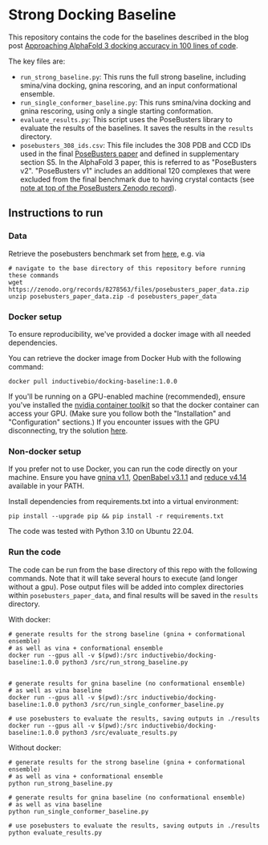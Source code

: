 # Strong Docking Baseline

This repository contains the code for the baselines described in the blog post [Approaching AlphaFold 3 docking accuracy in 100 lines of code](https://www.inductive.bio/blog/strong-baseline-for-alphafold-3-docking).

The key files are:
* `run_strong_baseline.py`: This runs the full strong baseline, including smina/vina docking, gnina rescoring, and an input conformational ensemble.
* `run_single_conformer_baseline.py`: This runs smina/vina docking and gnina rescoring, using only a single starting conformation.
* `evaluate_results.py`: This script uses the PoseBusters library to evaluate the results of the baselines. It saves the results in the `results` directory.
* `posebusters_308_ids.csv`: This file includes the 308 PDB and CCD IDs used in the final [PoseBusters paper](https://arxiv.org/pdf/2308.05777) and defined in supplementary section S5. In the AlphaFold 3 paper, this is referred to as "PoseBusters v2". "PoseBusters v1" includes an additional 120 complexes that were excluded from the final benchmark due to having crystal contacts (see [note at top of the PoseBusters Zenodo record](https://zenodo.org/records/8278563)).

## Instructions to run

### Data

Retrieve the posebusters benchmark set from [here](https://zenodo.org/records/8278563), e.g. via
```
# navigate to the base directory of this repository before running these commands
wget https://zenodo.org/records/8278563/files/posebusters_paper_data.zip
unzip posebusters_paper_data.zip -d posebusters_paper_data
```

### Docker setup

To ensure reproducibility, we've provided a docker image with all needed dependencies.

You can retrieve the docker image from Docker Hub with the following command:

```
docker pull inductivebio/docking-baseline:1.0.0
```

If you'll be running on a GPU-enabled machine (recommended), ensure you've installed the [nvidia container toolkit](https://docs.nvidia.com/datacenter/cloud-native/container-toolkit/latest/install-guide.html) so that the docker container can access your GPU. (Make sure you follow both the "Installation" and "Configuration" sections.) If you encounter issues with the GPU disconnecting, try the solution [here](https://github.com/NVIDIA/nvidia-container-toolkit/issues/48).

### Non-docker setup

If you prefer not to use Docker, you can run the code directly on your machine.
Ensure you have [gnina v1.1](https://github.com/gnina/gnina/releases/tag/v1.1),
[OpenBabel v3.1.1](https://openbabel.org/docs/Installation/install.html) and [reduce v4.14](https://github.com/rlabduke/reduce)
available in your PATH.

Install dependencies from requirements.txt into a virtual environment:

```
pip install --upgrade pip && pip install -r requirements.txt
```

The code was tested with Python 3.10 on Ubuntu 22.04.

### Run the code

The code can be run from the base directory of this repo with the following commands. Note that it will take several hours to execute (and longer without a gpu). Pose output files will be added into complex directories within `posebusters_paper_data`, and final results will be saved in the `results` directory.

With docker:
```
# generate results for the strong baseline (gnina + conformational ensemble)
# as well as vina + conformational ensemble
docker run --gpus all -v $(pwd):/src inductivebio/docking-baseline:1.0.0 python3 /src/run_strong_baseline.py


# generate results for gnina baseline (no conformational ensemble)
# as well as vina baseline
docker run --gpus all -v $(pwd):/src inductivebio/docking-baseline:1.0.0 python3 /src/run_single_conformer_baseline.py

# use posebusters to evaluate the results, saving outputs in ./results
docker run --gpus all -v $(pwd):/src inductivebio/docking-baseline:1.0.0 python3 /src/evaluate_results.py
```

Without docker:

```
# generate results for the strong baseline (gnina + conformational ensemble)
# as well as vina + conformational ensemble
python run_strong_baseline.py

# generate results for gnina baseline (no conformational ensemble)
# as well as vina baseline
python run_single_conformer_baseline.py

# use posebusters to evaluate the results, saving outputs in ./results
python evaluate_results.py
```
